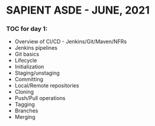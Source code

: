 # SAPIENT ASDE - JUNE, 2021

### TOC for day 1:

-   Overview of CI/CD - Jenkins/Git/Maven/NFRs
-   Jenkins pipelines
-   Git basics
-   Lifecycle
-   Initialization
-   Staging/unstaging
-   Committing
-   Local/Remote repositories
-   Cloning
-   Push/Pull operations
-   Tagging
-   Branches
-   Merging
